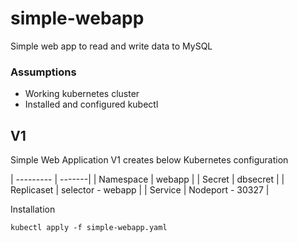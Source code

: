 # simple-webapp
Simple web app to read and write data to MySQL

### Assumptions

- Working kubernetes cluster
- Installed and configured kubectl

## V1

Simple Web Application V1 creates below Kubernetes configuration

| --------- | -------|
| Namespace | webapp |
| Secret | dbsecret |
| Replicaset | selector - webapp |
| Service | Nodeport - 30327 |

Installation
```
kubectl apply -f simple-webapp.yaml
```
